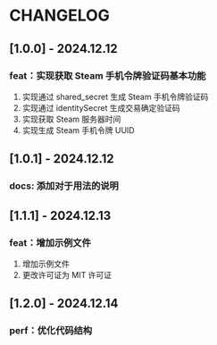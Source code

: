 # CHANGELOG

## [1.0.0] - 2024.12.12

### feat：实现获取 Steam 手机令牌验证码基本功能

1. 实现通过 shared_secret 生成 Steam 手机令牌验证码
2. 实现通过 identitySecret 生成交易确定验证码
3. 实现获取 Steam 服务器时间
4. 实现生成 Steam 手机令牌 UUID

## [1.0.1] - 2024.12.12

### docs: 添加对于用法的说明

## [1.1.1] - 2024.12.13

### feat：增加示例文件

1. 增加示例文件
2. 更改许可证为 MIT 许可证

## [1.2.0] - 2024.12.14

### perf：优化代码结构